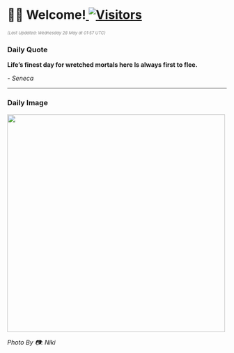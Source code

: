 <h1>👋🏽 Welcome!<a href="https://github.com/OmitNomis/"> <img src="https://visitor-badge.laobi.icu/badge?page_id=OmitNomis" alt="Visitors"></a></h1>

<i><p style="font-size: 0.6rem; color:gray">(Last Updated: Wednesday 28 May at 01:57 UTC)</p></i>

<h3> Daily Quote </h3>
<b><p>Life’s finest day for wretched mortals here Is always first to flee.</p></b>
<i><caption style="font-size: 0.8rem; color:gray;">- Seneca</caption></i>


<hr>

<h3>Daily Image</h3>
<a href="https://images.pexels.com/photos/32249772/pexels-photo-32249772.jpeg" target="_blank"><img style="height:500px;" src="https://images.pexels.com/photos/32249772/pexels-photo-32249772.jpeg"/></a>

<i><caption style="font-size: 0.8rem; color:gray;"> Photo By 📷: Niki</caption></i>
